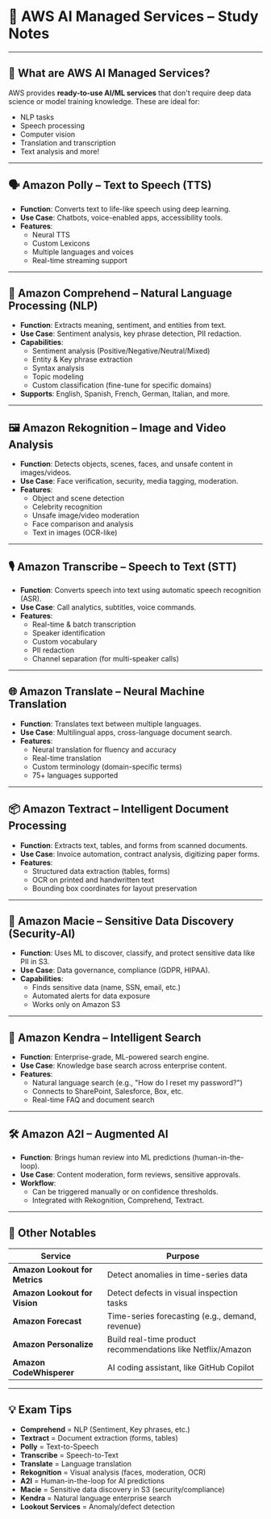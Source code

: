 # 🎯 AWS AI Managed Services – Study Notes

---

## 📌 What are AWS AI Managed Services?

AWS provides **ready-to-use AI/ML services** that don't require deep data science or model training knowledge. These are ideal for:
- NLP tasks
- Speech processing
- Computer vision
- Translation and transcription
- Text analysis and more!

---

## 🗣️ Amazon Polly – Text to Speech (TTS)

- **Function**: Converts text to life-like speech using deep learning.
- **Use Case**: Chatbots, voice-enabled apps, accessibility tools.
- **Features**:
  - Neural TTS
  - Custom Lexicons
  - Multiple languages and voices
  - Real-time streaming support

---

## 🧠 Amazon Comprehend – Natural Language Processing (NLP)

- **Function**: Extracts meaning, sentiment, and entities from text.
- **Use Case**: Sentiment analysis, key phrase detection, PII redaction.
- **Capabilities**:
  - Sentiment analysis (Positive/Negative/Neutral/Mixed)
  - Entity & Key phrase extraction
  - Syntax analysis
  - Topic modeling
  - Custom classification (fine-tune for specific domains)
- **Supports**: English, Spanish, French, German, Italian, and more.

---

## 🖼️ Amazon Rekognition – Image and Video Analysis

- **Function**: Detects objects, scenes, faces, and unsafe content in images/videos.
- **Use Case**: Face verification, security, media tagging, moderation.
- **Features**:
  - Object and scene detection
  - Celebrity recognition
  - Unsafe image/video moderation
  - Face comparison and analysis
  - Text in images (OCR-like)

---

## 🎙️ Amazon Transcribe – Speech to Text (STT)

- **Function**: Converts speech into text using automatic speech recognition (ASR).
- **Use Case**: Call analytics, subtitles, voice commands.
- **Features**:
  - Real-time & batch transcription
  - Speaker identification
  - Custom vocabulary
  - PII redaction
  - Channel separation (for multi-speaker calls)

---

## 🌐 Amazon Translate – Neural Machine Translation

- **Function**: Translates text between multiple languages.
- **Use Case**: Multilingual apps, cross-language document search.
- **Features**:
  - Neural translation for fluency and accuracy
  - Real-time translation
  - Custom terminology (domain-specific terms)
  - 75+ languages supported

---

## 📦 Amazon Textract – Intelligent Document Processing

- **Function**: Extracts text, tables, and forms from scanned documents.
- **Use Case**: Invoice automation, contract analysis, digitizing paper forms.
- **Features**:
  - Structured data extraction (tables, forms)
  - OCR on printed and handwritten text
  - Bounding box coordinates for layout preservation

---

## 🔐 Amazon Macie – Sensitive Data Discovery (Security-AI)

- **Function**: Uses ML to discover, classify, and protect sensitive data like PII in S3.
- **Use Case**: Data governance, compliance (GDPR, HIPAA).
- **Capabilities**:
  - Finds sensitive data (name, SSN, email, etc.)
  - Automated alerts for data exposure
  - Works only on Amazon S3

---

## 🔄 Amazon Kendra – Intelligent Search

- **Function**: Enterprise-grade, ML-powered search engine.
- **Use Case**: Knowledge base search across enterprise content.
- **Features**:
  - Natural language search (e.g., "How do I reset my password?")
  - Connects to SharePoint, Salesforce, Box, etc.
  - Real-time FAQ and document search

---

## 🛠️ Amazon A2I – Augmented AI

- **Function**: Brings human review into ML predictions (human-in-the-loop).
- **Use Case**: Content moderation, form reviews, sensitive approvals.
- **Workflow**:
  - Can be triggered manually or on confidence thresholds.
  - Integrated with Rekognition, Comprehend, Textract.

---

## 🧪 Other Notables

| Service | Purpose |
|--------|---------|
| **Amazon Lookout for Metrics** | Detect anomalies in time-series data |
| **Amazon Lookout for Vision** | Detect defects in visual inspection tasks |
| **Amazon Forecast** | Time-series forecasting (e.g., demand, revenue) |
| **Amazon Personalize** | Build real-time product recommendations like Netflix/Amazon |
| **Amazon CodeWhisperer** | AI coding assistant, like GitHub Copilot |

---

## 💡 Exam Tips

- **Comprehend** = NLP (Sentiment, Key phrases, etc.)
- **Textract** = Document extraction (forms, tables)
- **Polly** = Text-to-Speech
- **Transcribe** = Speech-to-Text
- **Translate** = Language translation
- **Rekognition** = Visual analysis (faces, moderation, OCR)
- **A2I** = Human-in-the-loop for AI predictions
- **Macie** = Sensitive data discovery in S3 (security/compliance)
- **Kendra** = Natural language enterprise search
- **Lookout Services** = Anomaly/defect detection

